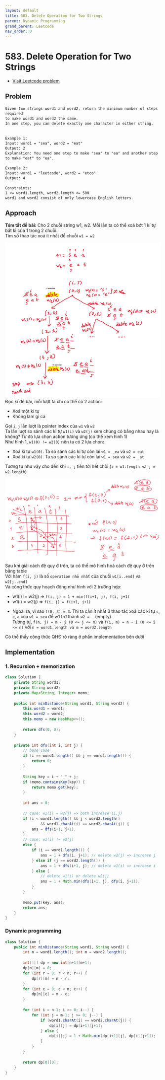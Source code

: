 ```yaml
---
layout: default
title: 583. Delete Operation for Two Strings
parent: Dynamic Programming
grand_parent: Leetcode
nav_order: 0
---
```


# 583. Delete Operation for Two Strings

* [Visit Leetcode problem](https://leetcode.com/problems/delete-operation-for-two-strings/description/)

## Problem
```
Given two strings word1 and word2, return the minimum number of steps required 
to make word1 and word2 the same.
In one step, you can delete exactly one character in either string.


Example 1:
Input: word1 = "sea", word2 = "eat"
Output: 2
Explanation: You need one step to make "sea" to "ea" and another step to make "eat" to "ea".

Example 2:
Input: word1 = "leetcode", word2 = "etco"
Output: 4

Constraints:
1 <= word1.length, word2.length <= 500
word1 and word2 consist of only lowercase English letters.
```

## Approach
**Tóm tắt đề bài:**
Cho 2 chuỗi string w1, w2. Mỗi lần ta có thể xoá bớt 1 kí tự bất kì của 1 trong 2 chuỗi.\
Tìm số thao tác xoá ít nhất để chuỗi `w1 = w2`

![image 1](./assets/583.1.png)
Đọc kĩ đề bài, mỗi lượt ta chỉ có thể có 2 action:
- Xoá một kí tự
- Không làm gì cả

Gọi `i`, `j` lần lượt là pointer index của `w1` và `w2` \
Ta lần lượt so sánh các kĩ tự `w1(i)` và `w2(j)` xem chúng có bằng nhau hay là không? Từ đó lựa chọn action tương ứng (có thể xem hình 1) \
Như hình 1, `w1(0) != w2(0)` nên ta có 2 lựa chọn:
- Xoá kí tự `w1(0)`. Ta so sánh các kí tự còn lại `w1 = _ea` và `w2 = eat`
- Xoá kí tự `w2(0)`. Ta so sánh các kí tự còn lại `w1 = sea` và `w2 = _at`

Tương tự như vậy cho đến khi `i, j` tiến tới hết chỗi (`i = w1.length và j = w2.length`)

![image 2](./assets/583.2.png)
Sau khi giải cách đệ quy ở trên, ta có thể mô hình hoá cách đệ quy ở trên bằng table \
Với hàm `f(i, j)` là số `operation nhỏ nhất` của chuỗi `w1[i..end]` và `w2[j..end]` \
Và công thức quy hoạch động như hình với 2 trường hợp:
- w1(i) != w2(j) => `f(i, j) = 1 + min(f(i+1, j), f(i, j+1)` 
- w1(i) = w2(j) => `f(i, j) = f(i+1, j+1)`

* Ngoài ra, vì sao `f(0, 3) = 3`. Thì ta cần ít nhất 3 thao tác xoá các kí tự `s`, `e`, `a` của `w1 = sea` để w1 trở thành `w2 = _` (empty). \
Tương tự, `f(n, j) = m - j (0 <= j <= m)` và `f(i, m) = n - i (0 <= i <= n)` với `n = word1.length và m = word2.length`

Có thể thấy công thức QHĐ rõ ràng ở phần implementation bên dưới
## Implementation
### 1. Recursion + memorization
```java
class Solution {
    private String word1;
    private String word2;
    private Map<String, Integer> memo;

    public int minDistance(String word1, String word2) {
        this.word1 = word1;
        this.word2 = word2;
        this.memo = new HashMap<>();

        return dfs(0, 0);
    }

    private int dfs(int i, int j) {
        // base case
        if (i == word1.length() && j == word2.length()) {
            return 0;
        }

        String key = i + "_" + j;
        if (memo.containsKey(key)) {
            return memo.get(key);
        }

        int ans = 0;

        // case: w1(i) = w2(j) => both increase (i,j)
        if (i < word1.length() && j < word2.length()
                && word1.charAt(i) == word2.charAt(j)) {
            ans = dfs(i+1, j+1);
        }
        // case: w1(i) != w2(j)
        else {
            if (i == word1.length()) {
                ans = 1 + dfs(i, j+1); // delete w2(j) => increase j
            } else if (j == word2.length()) {
                ans = 1 + dfs(i+1, j); // delete w1(i) => increase i
            } else {
                // delete w1(i) or delete w2(j)
                ans = 1 + Math.min(dfs(i+1, j), dfs(i, j+1));
            }
        }

        memo.put(key, ans);
        return ans;
    }
}
```
### Dynamic programming
```java
class Solution {
    public int minDistance(String word1, String word2) {
        int n = word1.length(); int m = word2.length();

        int[][] dp = new int[n+1][m+1];
        dp[n][m] = 0;
        for (int r = 0; r < n; r++) {
            dp[r][m] = n - r;
        }
        for (int c = 0; c < m; c++) {
            dp[n][c] = m - c;
        }

        for (int i = n-1; i >= 0; i--) {
            for (int j = m-1; j >= 0; j--) {
                if (word1.charAt(i) == word2.charAt(j)) {
                    dp[i][j] = dp[i+1][j+1];
                } else {
                    dp[i][j] = 1 + Math.min(dp[i+1][j], dp[i][j+1]);
                }
            }
        }

        return dp[0][0];
    }
}
```